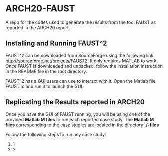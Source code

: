 # ARCH20-FAUST
A repo for the codes used to generate the results from the tool FAUST as reported in the ARCH20 report.


## Installing and Running FAUST^2

FAUST^2 can be downloaded from SourceForge using the following link: http://sourceforge.net/projects/FAUST2. It only requires MATLAB to work. Once FAUST is downloaded and unpacked, follow the installation instruction in the README file in the root directory.

FAUST^2 has a GUI users can use to interact with it.
Open the Matlab file FAUST.m and run it to launch the GUI.


## Replicating the Results reported in ARCH20

Once you have the GUI of FAUST running, you will be using one of the provided **Matlab M files** to run each reported case study.
The **Matlab M files** corresponding to the case studies are located in the directory **./-files**

Follow the following steps to run any case study:

1. 1
1. 2
 

